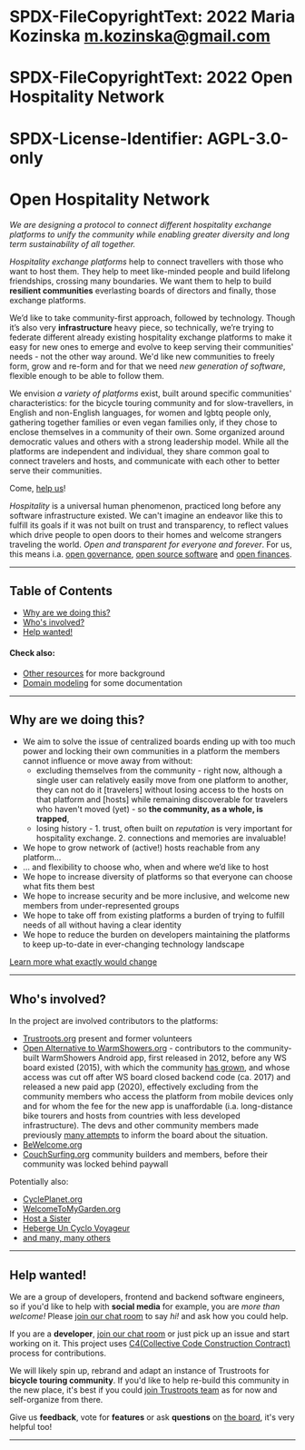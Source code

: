 # SPDX-FileCopyrightText: 2022 Maria Kozinska <m.kozinska@gmail.com>
# SPDX-FileCopyrightText: 2022 Open Hospitality Network
#
# SPDX-License-Identifier: AGPL-3.0-only

# Open Hospitality Network

_We are designing a protocol to connect different hospitality exchange platforms to unify the community while enabling greater diversity and long term sustainability of all together._

_Hospitality exchange platforms_ help to connect travellers with those who want to host them. They help to meet like-minded people and build lifelong friendships, crossing many boundaries. We want them to help to build **resilient communities** everlasting boards of directors and finally, those exchange platforms. 

We’d like to take community-first approach, followed by technology. Though it’s also very **infrastructure** heavy piece, so technically, we’re trying to federate different already existing hospitality exchange platforms to make it easy for new ones to emerge and evolve to keep serving their communities' needs - not the other way around. We'd like new communities to freely form, grow and re-form and for that we need _new generation of software_, flexible enough to be able to follow them.

We envision _a variety of platforms_ exist, built around specific communities' characteristics: for the bicycle touring community and for slow-travellers, in English and non-English languages, for women and lgbtq people only, gathering together families or even vegan families only, if they chose to enclose themselves in a community of their own. Some organized around democratic values and others with a strong leadership model. While all the platforms are independent and individual, they share common goal to connect travelers and hosts, and communicate with each other to better serve their communities.

Come, [help us](#help-wanted)!

_Hospitality_ is a universal human phenomenon, practiced long before any software infrastructure existed. We can't imagine an endeavor like this to fulfill its goals if it was not built on trust and transparency, to reflect values which drive people to open doors to their homes and welcome strangers traveling the world. _Open and transparent for everyone and forever_. For us, this means i.a. [open governance](https://trello.com/c/VTpvnpv0), [open source software]({{site.github.owner_url}}) and [open finances](https://opencollective.com/ohn).

---

## Table of Contents
* [Why are we doing this?](#why-are-we-doing-this)
* [Who's involved?](#whos-involved)
* [Help wanted!](#help-wanted)

#### Check also:
* [Other resources](resources.md) for more background
* [Domain modeling](domain-modeling.md) for some documentation

---
## Why are we doing this?

* We aim to solve the issue of centralized boards ending up with too much power and locking their own communities in a platform the members cannot influence or move away from without:
  * excluding themselves from the community - right now, although a single user can relatively easily move from one platform to another, they can not do it [travelers] without losing access to the hosts on that platform and [hosts] while remaining discoverable for travelers who haven't moved (yet) - so **the community, as a whole, is trapped**,
  * losing history - 1. trust, often built on _reputation_ is very important for hospitality exchange. 2. connections and memories are invaluable!
* We hope to grow network of (active!) hosts reachable from any platform…
* … and flexibility to choose who, when and where we’d like to host
* We hope to increase diversity of platforms so that everyone can choose what fits them best
* We hope to increase security and be more inclusive, and welcome new members from under-represented groups
* We hope to take off from existing platforms a burden of trying to fulfill needs of all without having a clear identity
* We hope to reduce the burden on developers maintaining the platforms to keep up-to-date in ever-changing technology landscape

[Learn more what exactly would change](roadmap.md)

---
## Who's involved?

In the project are involved contributors to the platforms:
- [Trustroots.org](https://Trustroots.org) present and former volunteers
- [Open Alternative to WarmShowers.org](https://WarmShowers.bike)  - contributors to the community-built WarmShowers Android app, first released in 2012, before any WS board existed (2015), with which the community [has grown](https://play.google.com/store/apps/details?hl=en&id=fi.bitrite.android.ws), and whose access was cut off after WS board closed backend code (ca. 2017) and released a new paid app (2020), effectively excluding from the community members who access the platform from mobile devices only and for whom the fee for the new app is unaffordable (i.a. long-distance bike tourers and hosts from countries with less developed infrastructure). The devs and other community members made previously [many attempts](https://gitlab.com/-/snippets/2111860) to inform the board about the situation.
- [BeWelcome.org](https://BeWelcome.org)
- [CouchSurfing.org](https://CouchSurfing.org) community builders and members, before their community was locked behind paywall

Potentially also:
- [CyclePlanet.org](https://CyclePlanet.org)
- [WelcomeToMyGarden.org](https://WelcomeToMyGarden.org)
- [Host a Sister](https://www.facebook.com/groups/hostasister/)
- [Heberge Un Cyclo Voyageur](https://www.facebook.com/groups/555958764898796/)
- [and many, many others](https://wiki.trustroots.org/en/List_of_hospitality_exchange_networks)

---
## Help wanted!

We are a group of developers, frontend and backend software engineers, so if you'd like to help with **social media** for example, you are _more than welcome!_ Please [join our chat room](https://matrix.to/#/#ohn:matrix.org) to say _hi!_ and ask how you could help.

If you are a **developer**, [join our chat room](https://matrix.to/#/#ohn:matrix.org) or just pick up an issue and start working on it. This project uses [C4(Collective Code Construction Contract)](https://rfc.zeromq.org/spec:42/C4/) process for contributions.

We will likely spin up, rebrand and adapt an instance of Trustroots for **bicycle touring community**. If you'd like to help re-build this community in the new place, it's best if you could [join Trustroots team](https://team.trustroots.org/Volunteering.html) as for now and self-organize from there.

Give us **feedback**, vote for **features** or ask **questions** on [the board](https://trello.com/b/snYAVXym), it's very helpful too!

---
